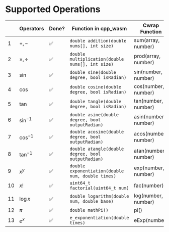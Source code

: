 # Supported Operations

|      | Operators   | Done?   | Function in cpp_wasm                               | Cwrap Function                |
| ---- | ----------- | ------- | -------------------------------------------------- | -------------------------------------------------- |
| 1    | $+, -$      | ✅ | `double addition(double nums[], int size)`         | sum(array, number)     |
| 2    | $\times, ÷$ | ✅ | `double multiplication(double nums[], int size)`   | prod(array, number)    |
| 3    | $\sin$      | ✅ | `double sine(double degree, bool isRadian)`        | sin(number, number)    |
| 4    | $\cos$      | ✅ | `double cosine(double degree, bool isRadian)`      | cos(number, number)    |
| 5    | $\tan$      | ✅ | `double tangle(double degree, bool isRadian)`      | tan(number, number)    |
| 6    | $\sin^{-1}$ | ✅ | `double asine(double degree, bool outputRadian)`   | asin(number, number)   |
| 7    | $\cos^{-1}$ | ✅ | `double acosine(double degree, bool outputRadian)` | acos(number, number)   |
| 8    | $\tan^{-1}$ | ✅ | `double atangle(double degree, bool outputRadian)` | atan(number, number)   |
| 9    | $x^y$       | ✅ | `double exponentiation(double num, double times)`  | exp(number, number)    |
| 10   | $x!$        | ✅ | `uint64_t factorial(uint64_t num)`                 | fac(number)            |
| 11   | $\log x$    | ✅ | `double logarithm(double num, double base)`        | log(number, number)    |
| 12 | $\pi$ | ✅ | `double mathPi()` | pi() |
| 13 | $e^x$ | ✅ | `e_exponentiation(double times)` | eExp(number) |
